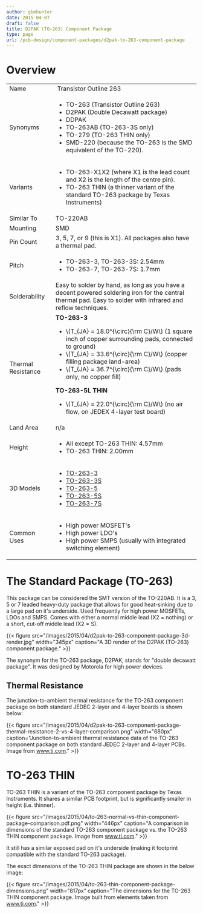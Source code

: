 ```yaml
---
author: gbmhunter
date: 2015-04-07
draft: false
title: D2PAK (TO-263) Component Package
type: page
url: /pcb-design/component-packages/d2pak-to-263-component-package
---
```


# Overview

<table>
<tbody><tr >
<td >Name
</td>
<td > Transistor Outline 263
</td></tr><tr >
<td>Synonyms</td>
<td>
    <ul>
        <li>TO-263 (Transistor Outline 263)</li>
        <li>D2PAK (Double Decawatt package)</li>
        <li>DDPAK</li>
        <li>TO-263AB (TO-263-3S only)</li>
        <li>TO-279 (TO-263 THIN only)</li>
        <li>SMD-220 (because the TO-263 is the SMD equivalent of the TO-220).</li>
    </ul>
</td></tr><tr >
<td >Variants
</td>
<td >
<ul>
<li>TO-263-X1X2 (where X1 is the lead count and X2 is the length of the centre pin).</li>
<li>TO-263 THIN (a thinner variant of the standard TO-263 package by Texas Instruments)</li>
</ul>
</td></tr><tr >
<td >Similar To
</td>
<td>TO-220AB</td></tr><tr >
<td >Mounting
</td>
<td >SMD
</td></tr><tr >
<td >Pin Count
</td>
<td >3, 5, 7, or 9 (this is X1). All packages also have a thermal pad.
</td></tr><tr >
<td >Pitch
</td>
<td>
<ul>
<li>TO-263-3, TO-263-3S: 2.54mm</li>
<li>TO-263-7, TO-263-7S: 1.7mm</li>
</ul>
</td>
</tr>
<tr>
    <td>Solderability</td>
    <td>Easy to solder by hand, as long as you have a decent powered soldering iron for the central thermal pad. Easy to solder with infrared and reflow techniques.</td>
</tr>
<tr>
    <td>Thermal Resistance</td>
    <td >
        <b>TO-263-3</b>
        <ul>
            <li>\(T_{JA} = 18.0^{\circ}{\rm C}/W\) (1 square inch of copper surrounding pads, connected to ground)</li>
            <li>\(T_{JA} = 33.6^{\circ}{\rm C}/W\) (copper filling package land-area)</li>
            <li>\(T_{JA} = 36.7^{\circ}{\rm C}/W\) (pads only, no copper fill)</li>
        </ul>
        <b>TO-263-5L THIN</b>
        <ul>
            <li>\(T_{JA} = 22.0^{\circ}{\rm C}/W\) (no air flow, on JEDEX 4-layer test board)</li>
        </ul>
    </td>
</tr>
<tr >
<td >Land Area</td>
<td >n/a</td>
</tr>
<tr>
    <td>Height</td>
    <td>
        <ul>
            <li>All except TO-263 THIN: 4.57mm</li>
            <li>TO-263 THIN: 2.00mm</li>
        </ul>
    </td>
</tr><tr >
<td >3D Models
</td>
<td >
    <ul>
        <li><a href="http://www.3dcontentcentral.com/secure/download-model.aspx?catalogid=171&amp;id=168926">TO-263-3</a></li>
        <li><a href="http://www.3dcontentcentral.com/secure/download-model.aspx?catalogid=171&amp;id=168921">TO-263-3S</a></li>
        <li><a href="http://www.3dcontentcentral.com/secure/download-model.aspx?catalogid=171&amp;id=168928">TO-263-5</a></li>
        <li><a href="http://www.3dcontentcentral.com/secure/download-model.aspx?catalogid=171&amp;id=168927">TO-263-5S</a></li>
        <li><a href="http://www.3dcontentcentral.com/secure/download-model.aspx?catalogid=171&amp;id=167948">TO-263-7S</a></li>
    </ul>
</td></tr><tr >
<td >Common Uses
</td>
<td >
<ul>
<li>High power MOSFET's</li>
<li>High power LDO's</li>
<li>High power SMPS (usually with integrated switching element)</li>
</ul>
</td></tr></tbody></table>

# The Standard Package (TO-263)

This package can be considered the SMT version of the TO-220AB. It is a 3, 5 or 7 leaded heavy-duty package that allows for good heat-sinking due to a large pad on it's underside. Used frequently for high power MOSFETs, LDOs and SMPS. Comes with either a normal middle lead (X2 = nothing) or a short, cut-off middle lead (X2 = S).

{{< figure src="/images/2015/04/d2pak-to-263-component-package-3d-render.jpg" width="345px" caption="A 3D render of the D2PAK (TO-263) component package."  >}}

The synonym for the TO-263 package, D2PAK, stands for "double decawatt package". It was designed by Motorola for high power devices.

## Thermal Resistance

The junction-to-ambient thermal resistance for the TO-263 component package on both standard JEDEC 2-layer and 4-layer boards is shown below:

{{< figure src="/images/2015/04/d2pak-to-263-component-package-thermal-resistance-2-vs-4-layer-comparison.png" width="680px" caption="Junction-to-ambient thermal resistance data of the TO-263 component package on both standard JEDEC 2-layer and 4-layer PCBs. Image from www.ti.com." >}}

# TO-263 THIN

TO-263 THIN is a variant of the TO-263 component package by Texas Instruments. It shares a similar PCB footprint, but is significantly smaller in height (i.e. thinner).

{{< figure src="/images/2015/04/to-263-normal-vs-thin-component-package-comparison.pdf.png" width="446px" caption="A comparison in dimensions of the standard TO-263 component package vs. the TO-263 THIN component package. Image from www.ti.com." >}}

It still has a similar exposed pad on it's underside (making it footprint compatible with the standard TO-263 package).

The exact dimensions of the TO-263 THIN package are shown in the below image:

{{< figure src="/images/2015/04/to-263-thin-component-package-dimensions.png" width="817px" caption="The dimensions for the TO-263 THIN component package. Image built from elements taken from www.ti.com." >}}